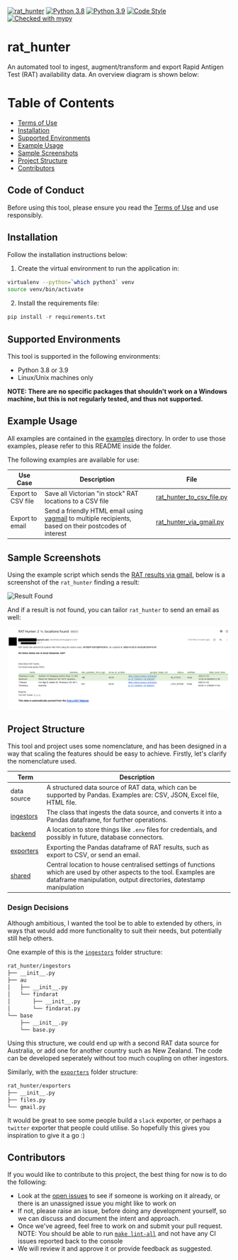[![rat_hunter](https://github.com/writememe/rat_hunter/actions/workflows/main.yml/badge.svg)](https://github.com/writememe/rat_hunter/actions/workflows/main.yml)
[![Python 3.8](https://img.shields.io/badge/python-3.8-blue.svg)](https://www.python.org/downloads/release/python-380/)
[![Python 3.9](https://img.shields.io/badge/python-3.9-blue.svg)](https://www.python.org/downloads/release/python-390/)
[![Code Style](https://img.shields.io/badge/code%20style-black-000000.svg)](https://github.com/ambv/black)
[![Checked with mypy](http://www.mypy-lang.org/static/mypy_badge.svg)](http://mypy-lang.org/)



rat_hunter
=======

An automated tool to ingest, augment/transform and export Rapid Antigen Test (RAT) availability data. An overview diagram is shown below:

# Table of Contents

- [Terms of Use](#terms-of-use)
- [Installation](#installation)
- [Supported Environments](#basic-usage)
- [Example Usage](#example-usage)
- [Sample Screenshots](#sample-screenshots)
- [Project Structure](#project-structure)
- [Contributors](#contributors)

## Code of Conduct

Before using this tool, please ensure you read the [Terms of Use](TERMS_OF_USE.md) and use responsibly.

## Installation

Follow the installation instructions below:

1. Create the virtual environment to run the application in:

```bash
virtualenv --python=`which python3` venv
source venv/bin/activate
```

2. Install the requirements file:

```python
pip install -r requirements.txt
```

## Supported Environments

This tool is supported in the following environments:

- Python 3.8 or 3.9
- Linux/Unix machines only

**NOTE: There are no specific packages that shouldn't work on a Windows machine, but this is not regularly tested, and thus not supported.**


## Example Usage

All examples are contained in the [examples](examples/) directory. In order to use those examples, please refer to this README inside the folder.

The following examples are available for use:

| Use Case | Description | File |
| ---------- | ------------ | ----------------- |
| Export to CSV file |Save all Victorian "in stock" RAT locations to a CSV file |[rat_hunter_to_csv_file.py](examples/rat_hunter_to_csv_file.py)|
| Export to email |Send a friendly HTML email using [yagmail](https://github.com/kootenpv/yagmail) to multiple recipients, based on their postcodes of interest |[rat_hunter_via_gmail.py](examples/rat_hunter_via_gmail.py)|


## Sample Screenshots

Using the example script which sends the [RAT results via gmail](examples/rat_hunter_via_gmail.py), below is a screenshot of the `rat_hunter` finding a result:

![Result Found](docs/images/success_no_result_email.png)

And if a result is not found, you can tailor `rat_hunter` to send an email as well:

![No Result Found](docs/images/sample_success_email.png)

## Project Structure

This tool and project uses some nomenclature, and has been designed in a way that scaling the features should be easy to achieve. Firstly, let's clarify the nomenclature used.

| Term | Description |
| ---------- | ------------ | 
| data source |A structured data source of RAT data, which can be supported by Pandas. Examples are: CSV, JSON, Excel file, HTML file.|
| [ingestors](rat_hunter/ingestors) |The class that ingests the data source, and converts it into a Pandas dataframe, for further operations. |
| [backend](rat_hunter/backend) |A location to store things like `.env` files for credentials, and possibly in future, database connectors. |
| [exporters](rat_hunter/exporters) |Exporting the Pandas dataframe of RAT results, such as export to CSV, or send an email. |
| [shared](rat_hunter/shared) |Central location to house centralised settings of functions which are used by other aspects to the tool. Examples are dataframe manipulation, output directories, datestamp manipulation |

### Design Decisions

Although ambitious, I wanted the tool be to able to extended by others, in ways that would add more functionality to suit their needs, but potentially still help others.

One example of this is the [`ingestors`](rat_hunter/ingestors/) folder structure:

```console
rat_hunter/ingestors
├── __init__.py
├── au
│   ├── __init__.py
│   └── findarat
│       ├── __init__.py
│       └── findarat.py
└── base
    ├── __init__.py
    └── base.py
```

Using this structure, we could end up with a second RAT data source for Australia, or add one for another country such as New Zealand. The code can be developed seperately without too much coupling on other ingestors. 

Similarly, with the [`exporters`](rat_hunter/exporters/) folder structure:

```console
rat_hunter/exporters
├── __init__.py
├── files.py
└── gmail.py
```

It would be great to see some people build a `slack` exporter, or perhaps a `twitter` exporter that people could utilise. So hopefully this gives you inspiration to give it a go :)

## Contributors

If you would like to contribute to this project, the best thing for now is to do the following:

- Look at the [open issues](https://github.com/writememe/rat_hunter/issues) to see if someone is working on it already, or there is an unassigned issue you might like to work on
- If not, please raise an issue, before doing any development yourself, so we can discuss and document the intent and approach.
- Once we've agreed, feel free to work on and submit your pull request. NOTE: You should be able to run [`make lint-all`](Makefile#L11) and not have any CI issues reported back to the console
- We will review it and approve it or provide feedback as suggested.